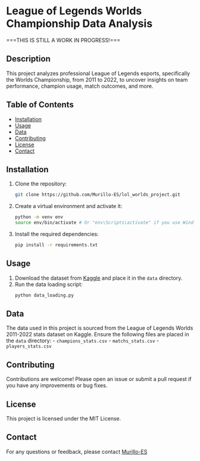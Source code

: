 # League of Legends Worlds Championship Data Analysis

===THIS IS STILL A WORK IN PROGRESS!===

## Description
This project analyzes professional League of Legends esports, specifically the Worlds Championship, from 2011 to 2022, to uncover insights on team performance, champion usage, match outcomes, and more.

## Table of Contents
- [Installation](#installation)
- [Usage](#usage)
- [Data](#data)
- [Contributing](#contributing)
- [License](#license)
- [Contact](#contact)

## Installation
1. Clone the repository:
    ```bash
    git clone https://github.com/Murillo-ES/lol_worlds_project.git
    ```
2. Create a virtual environment and activate it:
    ```bash
    python -m venv env
    source env/bin/activate # Or "env\Scripts\activate" if you use Windows
    ```
3. Install the required dependencies:
    ```bash
    pip install -r requirements.txt
    ```

## Usage
1. Download the dataset from [Kaggle](https://www.kaggle.com/datasets/pedrocsar/league-of-legends-worlds-20112022-stats/data) and place it in the `data` directory.
2. Run the data loading script:
    ```bash
    python data_loading.py
    ```

## Data
The data used in this project is sourced from the League of Legends Worlds 2011-2022 stats dataset on Kaggle. Ensure the following files are placed in the `data` directory:
    - `champions_stats.csv`
    - `matchs_stats.csv`
    - `players_stats.csv`

## Contributing
Contributions are welcome! Please open an issue or submit a pull request if you have any improvements or bug fixes.

## License
This project is licensed under the MIT License.

## Contact
For any questions or feedback, please contact [Murillo-ES](https://github.com/Murillo-ES)